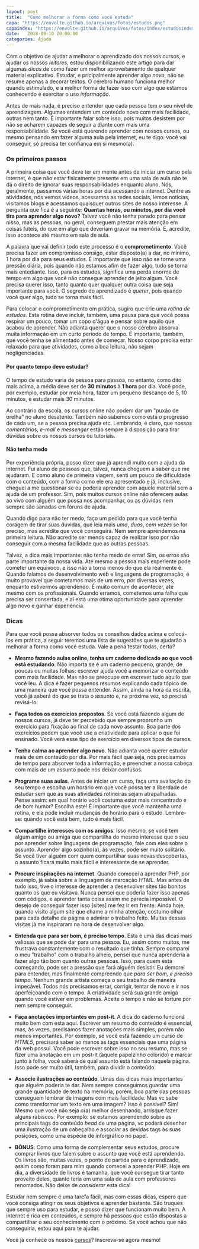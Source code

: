 ```yaml
---
layout: post
title:  "Como melhorar a forma como você estuda"
capa: "https://envolte.github.io/arquivos/fotos/estudos.png"
capaindex: "https://envolte.github.io/arquivos/fotos/index/estudosindex.png"
date:   2018-09-10 20:00:00
categories: Ajuda
---
```


Com o objetivo de ajudar a melhorar o aprendizado dos nossos cursos, e ajudar os nossos *leitores*, estou disponibilizando este artigo para dar algumas *dicas* de como fazer um melhor aproveitamento de qualquer material explicativo. Estudar, e pricipalmente aprender algo *novo*, não se resume apenas a decorar textos. O cérebro humano funciona melhor quando estimulado, e a melhor forma de fazer isso com algo que estamos conhecendo é exercitar o uso *informação*.

Antes de mais nada, é preciso entender que cada pessoa tem o seu nível de aprendizagem. Algumas entendem um conteúdo novo com mais facilidade, outras nem tanto. É importante falar sobre isso, pois muitos desistem por não se acharem capazes de seguir a diante com mais uma responsabilidade. Se você está querendo aprender com nossos cursos, ou mesmo pensando em fazer alguma aula pela internet, eu te digo: você vai conseguir, só precisa ter confiança em si mesmo(a).

### Os primeiros passos

A primeira coisa que você deve ter em mente antes de iniciar um curso pela internet, é que não estar fisicamente presente em uma sala de aula não te dá o direito de ignorar suas responsabilidades enquanto aluno. Nós, geralmente, passamos várias horas por dia acessando a internet. Dentre as atividades, nós vemos vídeos, acessamos as redes sociais, lemos notícias, visitamos blogs e acessamos quaisquer outros sites de nosso interesse. A pergunta que fica é a seguinte: **Quantas horas, ou minutos, por dia você tira para aprender algo novo?** Talvez você não tenha parado para pensar nisso, mas as pessoas, no geral, conseguem prestar mais atenção em coisas fúteis, do que em algo que deveriam gravar na memória. E, acredite, isso acontece até mesmo em sala de aula.

A palavra que vai definir todo este processo é o **comprometimento**. Você precisa fazer um compromisso consigo, estar disposto(a) a dar, no mínimo, 1 hora por dia para seus estudos. É importante que isso não se torne uma pressão diária, pois quando não estamos afim de fazer algo, tudo se torna mais entediante. Isso, para os estudos, significa uma perda enorme de tempo em algo que você não consegue aprender de jeito algum. Você precisa querer isso, tanto quanto quer qualquer outra coisa que seja importante para você. O segredo do aprendizado é *querer*, pois quando você quer algo, tudo se torna mais fácil.

Para colocar o comprometimento em prática, sugiro que crie uma *rotina de estudos*. Esta rotina deve incluir, também, uma pausa para que você possa respirar um pouco, tomar um copo d'água e pensar sobre aquilo que acabou de aprender. Não adianta querer que o nosso cérebro absorva muita informação em um curto período de tempo. É importante, também, que você tenha se alimentado antes de começar. Nosso corpo precisa estar relaxado para que atividades, como a boa leitura, não sejam negligenciadas.

#### Por quanto tempo devo estudar?

O tempo de estudo varia de pessoa para pessoa, no entanto, como dito mais acima, a média deve ser de **30 minutos** à **1 hora** por dia. Você pode, por exemplo, estudar por meia hora, fazer um pequeno descanço de 5, 10 minutos, e estudar mais 30 minutos.

Ao contrário da escola, os cursos online não podem dar um "puxão de orelha" no aluno desatento. Também não sabemos como está o progresso de cada um, se a pessoa precisa ajuda etc. Lembrando, é claro, que nossos *comentários*, *e-mail* e *messenger* estão sempre à disposição para tirar dúvidas sobre os nossos cursos ou tutoriais.

#### Não tenha medo

Por experiência própria, posso dizer que já aprendi muito com a ajuda da internet. Fui aluno de pessoas que, talvez, nunca cheguem a saber que me ajudaram. E como aluno de primeira viagem, senti um pouco de dificuldade com o conteúdo, com a forma como ele era apresentado e já, inclusive, cheguei a me questionar se eu poderia aprender com aquele material sem a ajuda de um professor. Sim, pois muitos cursos online não oferecem aulas ao vivo com alguém que possa nos acompanhar, ou as dúvidas nem sempre são sanadas em fóruns de ajuda.

Quando digo para não ter medo, faço um pedido para que você tenha coragem de tirar suas dúvidas, que leia mais *uma*, *duas*, *cem vezes* se for preciso, mas acredite que você conseguirá. Nem sempre aprendemos na primeira leitura. Não acredite ser menos capaz de realizar isso por não conseguir com a mesma facilidade que as outras pessoas.

Talvez, a dica mais importante: não tenha medo de errar! Sim, os erros são parte importante da nossa vida. Até mesmo a pessoa mais experiente pode cometer um equivoco, e isso não a torna menos do que ela realmente é. Quando falamos de desenvolvimento web e linguagens de programação, é muito provável que cometamos mais de um erro, por diversas vezes, enquanto estivermos aprendendo. É muito comum de acontecer, até mesmo com os profissionais. Quando erramos, cometemos uma falha que precisa ser consertada, e aí está uma ótima oportunidade para aprender algo novo e ganhar experiência.

### Dicas

Para que você possa absorver todos os conselhos dados acima e colocá-los em prática, a seguir teremos uma lista de sugestões que te ajudarão a melhorar a forma como você estuda. Vale a pena testar todas, certo?

- **Mesmo fazendo aulas online, tenha um caderno dedicado ao que você está estudando**. Não importa se é um caderno pequeno, grande, de poucas ou muitas folhas: escrever ajuda você a memorizar o conteúdo com mais facilidade. Mas não se preocupe em escrever tudo aquilo que você leu. A dica é fazer pequenos resumos explicando cada tópico de uma maneira que você possa entender. Assim, ainda na hora da escrita, você já saberá do que se trata o assunto e, na próxima vez, só precisá revisá-lo.

- **Faça todos os exercícios propostos**. Se você está fazendo algum de nossos cursos, já deve ter percebido que sempre propronho um exercício para fixação ao final de cada novo assunto. Boa parte dos exercícios pedem que você use a criatividade para aplicar o que foi ensinado. Você verá esse tipo de exercício em diversos tipos de cursos.

- **Tenha calma ao aprender algo novo**. Não adianta você querer estudar mais de um conteúdo por dia. Por mais fácil que seja, nós precisamos de tempo para absorver toda a informação, e preencher a nossa cabeça com mais de um assunto pode nos deixar confusos.

- **Programe suas aulas**. Antes de iniciar um curso, faça uma avaliação do seu tempo e escolha um horário em que você possa ter a liberdade de estudar sem que as suas atividades rotineiras sejam atrapalhadas. Pense assim: em qual horário você costuma estar mais concentrado e de bom humor? Escolha este! É importante que você mantenha uma rotina, e ela pode incluir mudanças de horário para o estudo. Lembre-se: quando você está bem, tudo é mais fácil.

- **Compartilhe interesses com os amigos**. Isso mesmo, se você tem algum amigo ou amiga que compartilha do mesmo interesse que o seu por aprender sobre linguagens de programação, fale com eles sobre o assunto. Aprender algo sozinho(a), às vezes, pode ser muito solitário. Se você tiver alguém com quem compartilhar suas novas descobertas, o assunto ficará muito mais fácil e interessante de se aprender.

- **Procure inspirações na internet**. Quando comecei a aprender PHP, por exemplo, já sabia sobre a linguagem de marcação *HTML*. Mas antes de tudo isso, tive o interesse de aprender a desenvolver sites tão bonitos quanto os que eu visitava. Nunca pensei que poderia fazer isso apenas com códigos, e aprender tanta coisa assim me parecia impossível. O desejo de conseguir fazer isso [sites] me fez ir em frente. Ainda hoje, quando visito algum site que chame a minha atenção, costumo olhar para cada detalhe da página e admirar o trabalho feito. Muitas dessas visitas já me inspiraram na hora de desenvolver algo.

- **Entenda que para ser bom, é preciso tempo**. Esta é uma das dicas mais valiosas que se pode dar para uma pessoa. Eu, assim como muitos, me frustrava constantemente com o resultado que tinha. Sempre comparei o meu "trabalho" com o trabalho alheio, pensei que nunca aprenderia a fazer algo tão bom quanto outras pessoas. Isso, para quem está começando, pode ser a pressão que fará alguém desistir. Eu demorei para entender, mas finalmente compreendo que *para ser bom, é preciso tempo*. Nenhum grande artista começa o seu trabalho de maneira impecável. Todos nós precisamos errar, corrigir, tentar de novo e ir nos aperfeiçoando com o tempo. A criatividade será sua grande amiga quando você estiver em problemas. Aceite o tempo e não se torture por nem sempre conseguir.

- **Faça anotações importantes em post-it**. A dica do caderno funcioná muito bem com esta aqui. Escrever um resumo do conteúdo é essencial, mas, às vezes, precisamos fazer anotações mais simples, porém não menos importantes. Por exemplo, se você está fazendo um curso de *HTML5*, precisará saber ao menos as tags essenciais que uma página da web possui. Você pode escrever sobre isso no seu resumo, mas se fizer uma anotação em um post-it (aquele papelzinho colorido) e marcar junto à folha, você saberá de qual assunto está falando naquela página. Isso pode ser muito útil, também, para dividir o conteúdo.

- **Associe ilustrações ao conteúdo**. Umas das dicas mais importantes que alguém poderia te dar. Nem sempre conseguimos guardar uma grande quantidade de texto na memória, porém, boa parte das pessoas conseguem lembrar de imagens com mais facilidade. Mas vc sabe como transformar um texto em uma imagem? Isso é possível? Sim! Mesmo que você não seja o(a) melhor desenhando, arrisque fazer alguns rabiscos. Por exemplo: se estamos aprendendo sobre as principais tags do conteúdo *head* de uma página, vc poderá desenhar uma ilustração de um cabeçalho e associar as devidas tags às suas posições, como uma espécie de inforgráfico no papel.

- **BÔNUS**: Como uma forma de complementar seus estudos, procure comprar livros que falem sobre o assunto que você está aprendendo. Os livros são, muitas vezes, o ponto de partida para o aprendizado, assim como foram para mim quando comecei a aprender PHP. Hoje em dia, a diversidade de livros é tamanha, que você consegue tirar tanto proveito deles, quanto teria em uma sala de aula com professores renomados. Não deixe de *considerar* esta dica!

Estudar nem sempre é uma tarefa fácil, mas com essas dicas, espero que você consiga atingir os seus objetivos e aprender bastante. São truques que sempre uso para estudar, e posso dizer que funcionam muito bem. A internet é rica em conteúdos, e sempre há pessoas que estão dispostas a compartilhar o seu conhecimento com o próximo. Se você achou que não conseguiria, estou aqui para te ajudar. 

Você já conhece os nossos [cursos](https://envolte.ga/cursos/)? Inscreva-se agora mesmo!

